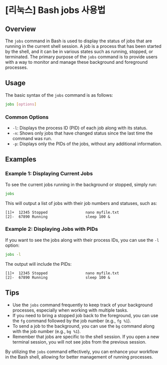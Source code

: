 # [리눅스] Bash jobs 사용법

## Overview
The `jobs` command in Bash is used to display the status of jobs that are running in the current shell session. A job is a process that has been started by the shell, and it can be in various states such as running, stopped, or terminated. The primary purpose of the `jobs` command is to provide users with a way to monitor and manage these background and foreground processes.

## Usage
The basic syntax of the `jobs` command is as follows:

```bash
jobs [options]
```

### Common Options
- `-l`: Displays the process ID (PID) of each job along with its status.
- `-n`: Shows only jobs that have changed status since the last time the command was run.
- `-p`: Displays only the PIDs of the jobs, without any additional information.

## Examples

### Example 1: Displaying Current Jobs
To see the current jobs running in the background or stopped, simply run:

```bash
jobs
```

This will output a list of jobs with their job numbers and statuses, such as:

```
[1]+  12345 Stopped                 nano myfile.txt
[2]-  67890 Running                 sleep 100 &
```

### Example 2: Displaying Jobs with PIDs
If you want to see the jobs along with their process IDs, you can use the `-l` option:

```bash
jobs -l
```

The output will include the PIDs:

```
[1]+  12345 Stopped                 nano myfile.txt
[2]-  67890 Running                 sleep 100 &
```

## Tips
- Use the `jobs` command frequently to keep track of your background processes, especially when working with multiple tasks.
- If you need to bring a stopped job back to the foreground, you can use the `fg` command followed by the job number (e.g., `fg %1`).
- To send a job to the background, you can use the `bg` command along with the job number (e.g., `bg %1`).
- Remember that jobs are specific to the shell session. If you open a new terminal session, you will not see jobs from the previous session.

By utilizing the `jobs` command effectively, you can enhance your workflow in the Bash shell, allowing for better management of running processes.